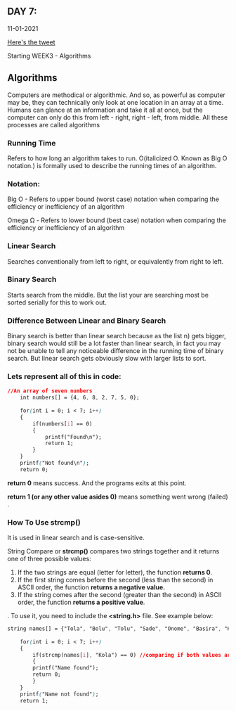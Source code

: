 ## DAY 7:

11-01-2021

[Here's the tweet](https://twitter.com/umuks_/status/1348715776023404544?s=20)

Starting WEEK3 - Algorithms

## Algorithms

Computers are methodical or algorithmic. And so, as powerful as computer may be, they can technically only look at one  location in an array at a time. Humans can glance at an information and take it all at once, but the computer can only do this from left - right, right - left, from middle. All these processes are called algorithms

### Running Time

Refers to how long an algorithm takes to run. O(italicized O. Known as Big O notation.) is formally used to describe the running times of an algorithm.


### Notation:

Big O - Refers to upper bound (worst case) notation when comparing the efficiency or inefficiency of an algorithm


Omega Ω - Refers to lower bound (best case) notation when comparing the efficiency or inefficiency of an algorithm


### Linear Search

 Searches conventionally from left to right, or equivalently from right to left.


### Binary Search

Starts search from the middle. But the list your are searching most be sorted serially for this to work out. 


### Difference Between Linear and Binary Search

Binary search is better than linear search because as the list n) gets bigger, binary search would still be a lot faster than linear search, in fact you may not be unable to tell any noticeable difference in the running time of binary search. But linear search gets obviously slow with larger lists to sort.

### Lets represent all of this in code:

```css
//An array of seven numbers
    int numbers[] = {4, 6, 8, 2, 7, 5, 0};
    
    for(int i = 0; i < 7; i++)
    {
        if(numbers[i] == 0)
        {
            printf("Found\n");
            return 1;
        }
    }
    printf("Not found\n");
    return 0;
```

**return 0** means success. And the programs exits at this point. 

**return 1 (or any other value asides 0)** means something went wrong (failed) . 

### How To Use strcmp()

It is used in linear search and is case-sensitive.

String Compare or **strcmp()** compares two strings together and it returns one of three possible values:

1. If the two strings are equal (letter for letter), the function **returns 0**.
2. If the first string comes before the second (less than the second) in ASCII order, the function **returns a negative value.**
3. If the string comes after the second (greater than the second) in ASCII order, the function **returns a positive value**.

. To use it, you need to include the **<string.h>** file. See example below:

```css
string names[] = {"Tola", "Bolu", "Tolu", "Sade", "Onome", "Basira", "Kola"};
    
    for(int i = 0; i < 7; i++)
    {
        if(strcmp(names[i], "Kola") == 0) //comparing if both values are identical
        {
        printf("Name found");
        return 0;
        }
    }
    printf("Name not found");
    return 1;
```
